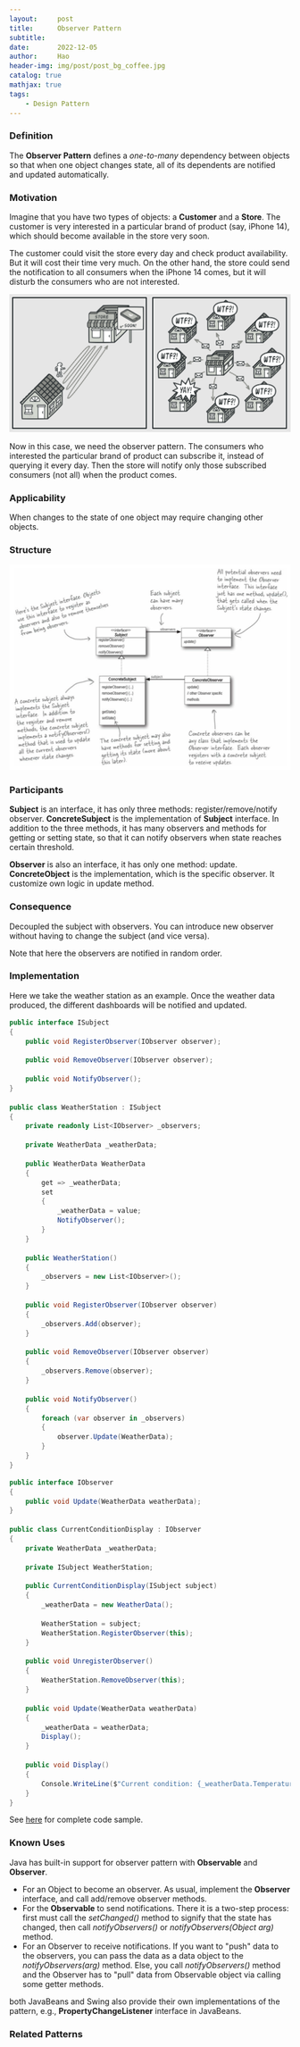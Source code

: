 ```yaml
---
layout:     post
title:      Observer Pattern
subtitle:   
date:       2022-12-05
author:     Hao
header-img: img/post/post_bg_coffee.jpg
catalog: true
mathjax: true
tags:
    - Design Pattern
---
```


### Definition

The **Observer Pattern** defines a *one-to-many* dependency between objects so that when one object changes state, all of its dependents are notified and updated automatically.

### Motivation

Imagine that you have two types of objects: a **Customer** and a **Store**. The customer is very interested in a particular brand of product (say, iPhone 14), which should become available in the store very soon.

The customer could visit the store every day and check product availability. But it will cost their time very much. On the other hand, the store could send the notification to all consumers when the iPhone 14 comes, but it will disturb the consumers who are not interested.

![img](/img/DesignPattern/observer_motivation.png)

Now in this case, we need the observer pattern. The consumers who interested the particular brand of product can subscribe it, instead of querying it every day. Then the store will notify only those subscribed consumers (not all) when the product comes.

### Applicability

When changes to the state of one object may require changing other objects.

### Structure

![img](/img/DesignPattern/observer.png)

### Participants

**Subject** is an interface, it has only three methods: register/remove/notify observer. **ConcreteSubject** is the implementation of **Subject** interface. In addition to the three methods, it has many observers and methods for getting or setting state, so that it can notify observers when state reaches certain threshold.

**Observer** is also an interface, it has only one method: update. **ConcreteObject** is the implementation, which is the specific observer. It customize own logic in update method.

### Consequence

Decoupled the subject with observers. You can introduce new observer without having to change the subject (and vice versa).

Note that here the observers are notified in random order.

### Implementation

Here we take the weather station as an example. Once the weather data produced, the different dashboards will be notified and updated.

```c#
public interface ISubject
{
    public void RegisterObserver(IObserver observer);

    public void RemoveObserver(IObserver observer);

    public void NotifyObserver();
}

public class WeatherStation : ISubject
{
    private readonly List<IObserver> _observers;

    private WeatherData _weatherData;
    
    public WeatherData WeatherData
    {
        get => _weatherData;
        set
        {
            _weatherData = value;
            NotifyObserver();
        }
    }

    public WeatherStation()
    {
        _observers = new List<IObserver>();
    }

    public void RegisterObserver(IObserver observer)
    {
        _observers.Add(observer);
    }

    public void RemoveObserver(IObserver observer)
    {
        _observers.Remove(observer);
    }

    public void NotifyObserver()
    {
        foreach (var observer in _observers)
        {
            observer.Update(WeatherData);
        }
    }
}
```

```c#
public interface IObserver
{
    public void Update(WeatherData weatherData);
}

public class CurrentConditionDisplay : IObserver
{
    private WeatherData _weatherData;

    private ISubject WeatherStation;

    public CurrentConditionDisplay(ISubject subject)
    {
        _weatherData = new WeatherData();
        
        WeatherStation = subject;
        WeatherStation.RegisterObserver(this);
    }
    
    public void UnregisterObserver()
    {
        WeatherStation.RemoveObserver(this);
    }
    
    public void Update(WeatherData weatherData)
    {
        _weatherData = weatherData;
        Display();
    }

    public void Display()
    {
        Console.WriteLine($"Current condition: {_weatherData.Temperature}, {_weatherData.Humidity}, {_weatherData.Pressure} ");
    }
}
```

See [here](https://github.com/haozhangms/Head-First-Design-Pattern/tree/main/WeatherObserver) for complete code sample.

### Known Uses

Java has built-in support for observer pattern with **Observable** and **Observer**.
+ For an Object to become an observer. As usual, implement the **Observer** interface, and call add/remove observer methods.
+ For the **Observable** to send notifications. There it is a two-step process: first must call the *setChanged()* method to signify that the state has changed, then call *notifyObservers()* or *notifyObservers(Object arg)* method.
+ For an Observer to receive notifications. If you want to "push" data to the observers, you can pass the data as a data object to the *notifyObservers(arg)* method. Else, you call *notifyObservers()* method and the Observer has to "pull" data from Observable object via calling some getter methods.

both JavaBeans and Swing also provide their own implementations of the pattern, e.g., **PropertyChangeListener** interface in JavaBeans.

### Related Patterns

